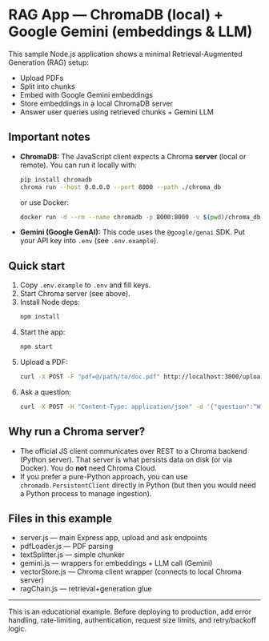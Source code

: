 # RAG App — ChromaDB (local) + Google Gemini (embeddings & LLM)

This sample Node.js application shows a minimal Retrieval-Augmented Generation (RAG) setup:
- Upload PDFs
- Split into chunks
- Embed with Google Gemini embeddings
- Store embeddings in a local ChromaDB server
- Answer user queries using retrieved chunks + Gemini LLM

## Important notes
- **ChromaDB:** The JavaScript client expects a Chroma **server** (local or remote). You can run it locally with:
  ```bash
  pip install chromadb
  chroma run --host 0.0.0.0 --port 8000 --path ./chroma_db
  ```
  or use Docker:
  ```bash
  docker run -d --rm --name chromadb -p 8000:8000 -v $(pwd)/chroma_db:/chroma/chroma -e IS_PERSISTENT=TRUE chromadb/chroma:latest
  ```
- **Gemini (Google GenAI):** This code uses the `@google/genai` SDK. Put your API key into `.env` (see `.env.example`).

## Quick start
1. Copy `.env.example` to `.env` and fill keys.
2. Start Chroma server (see above).
3. Install Node deps:
   ```bash
   npm install
   ```
4. Start the app:
   ```bash
   npm start
   ```
5. Upload a PDF:
   ```bash
   curl -X POST -F "pdf=@/path/to/doc.pdf" http://localhost:3000/upload
   ```
6. Ask a question:
   ```bash
   curl -X POST -H "Content-Type: application/json" -d '{"question":"What is the document about?"}' http://localhost:3000/ask
   ```

## Why run a Chroma server?
- The official JS client communicates over REST to a Chroma backend (Python server). That server is what persists data on disk (or via Docker). You do **not** need Chroma Cloud.
- If you prefer a pure-Python approach, you can use `chromadb.PersistentClient` directly in Python (but then you would need a Python process to manage ingestion).

## Files in this example
- server.js — main Express app, upload and ask endpoints
- pdfLoader.js — PDF parsing
- textSplitter.js — simple chunker
- gemini.js — wrappers for embeddings + LLM call (Gemini)
- vectorStore.js — Chroma client wrapper (connects to local Chroma server)
- ragChain.js — retrieval+generation glue

---
This is an educational example. Before deploying to production, add error handling, rate-limiting, authentication, request size limits, and retry/backoff logic.
